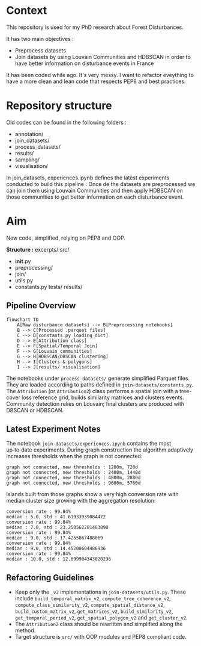 # Context 

This repository is used for my PhD research about Forest Disturbances. 

It has two main objectives : 
- Preprocess datasets
- Join datasets by using Louvain Communities and HDBSCAN in order to have better information on disturbance events in France

It has been coded while ago. It's very messy. I want to refactor eveything to have a more clean and lean code that respects PEP8 and best practices. 

# Repository structure 

Old codes can be found in the following folders : 
- annotation/
- join_datasets/
- process_datasets/
- results/
- sampling/
- visualisation/

In join_datasets, experiences.ipynb defines the latest experiments conducted to build this pipeline : Once de the datasets are preprocessed we can join them using Louvain Communities and then apply HDBSCAN on those communities to get better information on each disturbance event. 

# Aim 

New code, simplified, relying on PEP8 and OOP. 

**Structure :** 
excerpts/ 
src/
- __init__.py 
- preprocessing/
- join/
- utils.py
- constants.py
tests/
results/

  
## Pipeline Overview

```mermaid
flowchart TD
    A[Raw disturbance datasets] --> B[Preprocessing notebooks]
    B --> C[Processed .parquet files]
    C --> D[constants.py loading_dict]
    D --> E[Attribution class]
    E --> F[Spatial/Temporal Join]
    F --> G[Louvain communities]
    G --> H[HDBSCAN/DBSCAN clustering]
    H --> I[Clusters & polygons]
    I --> J[results/ visualisation]
```

The notebooks under `process-datasets/` generate simplified Parquet files. They
are loaded according to paths defined in `join-datasets/constants.py`. The
`Attribution` (or `Attribution2`) class performs a spatial join with a tree-cover
loss reference grid, builds similarity matrices and clusters events. Community
detection relies on Louvain; final clusters are produced with DBSCAN or HDBSCAN.

## Latest Experiment Notes

The notebook `join-datasets/experiences.ipynb` contains the most up‑to‑date
experiments. During graph construction the algorithm adaptively increases
thresholds when the graph is not connected:

```text
graph not connected, new thresholds : 1200m, 720d
graph not connected, new thresholds : 2400m, 1440d
graph not connected, new thresholds : 4800m, 2880d
graph not connected, new thresholds : 9600m, 5760d
```

Islands built from those graphs show a very high conversion rate with median
cluster size growing with the aggregation resolution:

```text
conversion rate : 99.84%
median : 5.0, std : 41.61933939084472
conversion rate : 99.84%
median : 7.0, std : 23.250562281483898
conversion rate : 99.84%
median : 9.0, std : 17.4255867488069
conversion rate : 99.84%
median : 9.0, std : 14.45200604486936
conversion rate : 99.84%
median : 10.0, std : 12.699904343020236
```

## Refactoring Guidelines

- Keep only the `_v2` implementations in `join-datasets/utils.py`.
  These include `build_temporal_matrix_v2`, `compute_tree_coherence_v2`,
  `compute_class_similarity_v2`, `compute_spatial_distance_v2`,
  `build_custom_matrix_v2`, `get_matrices_v2`, `build_similarity_v2`,
  `get_temporal_period_v2`, `get_spatial_polygon_v2` and `get_cluster_v2`.
-  The `Attribution2` class should be rewritten and simplified along the method.
- Target structure is `src/` with OOP modules and PEP8 compliant code.

